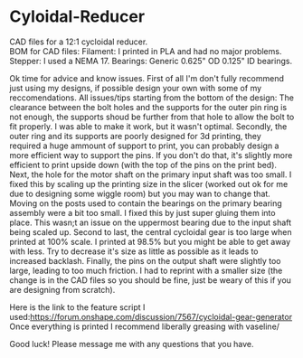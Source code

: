 # Cyloidal-Reducer

CAD files for a 12:1 cycloidal reducer.           
BOM for CAD files:
Filament: I printed in PLA and had no major problems.
Stepper: I used a NEMA 17.
Bearings: Generic 0.625" OD 0.125" ID bearings.

Ok time for advice and know issues. First of all I'm don't fully recommend just using my designs, if possible design your own with some of my reccomendations.
All issues/tips starting from the bottom of the design:
The clearance between the bolt holes and the supports for the outer pin ring is not enough, the supports shoud be further from that hole to allow the bolt to fit properly. I was able to make it work, but it wasn't optimal.
Secondly, the outer ring and its supports are poorly designed for 3d printing, they required a huge ammount of support to print, you can probably design a more efficient way to support the pins. If you don't do that, it's slightly more efficient to print upside down (with the top of the pins on the print bed).
Next, the hole for the motor shaft on the primary input shaft was too small. I fixed this by scaling up the printing size in the slicer (worked out ok for me due to designing some wiggle room) but you may wan to change that.
Moving on the posts used to contain the bearings on the primary bearing assembly were a bit too small. I fixed this by just super gluing them into place. This wasn;t an issue on the uppermost bearing due to the input shaft being scaled up.
Second to last, the central cycloidal gear is too large when printed at 100% scale. I printed at 98.5% but you might be able to get away with less. Try to decrease it's size as little as possible as it leads to increased backlash.
Finally, the pins on the output shaft were slightly too large, leading to too much friction. I had to reprint with a smaller size (the change is in the CAD files so you should be fine, just be weary of this if you are designing from scratch).

Here is the link to the feature script I used:https://forum.onshape.com/discussion/7567/cycloidal-gear-generator
Once everything is printed I recommend liberally greasing with vaseline/

Good luck! Please message me with any questions that you have. 
